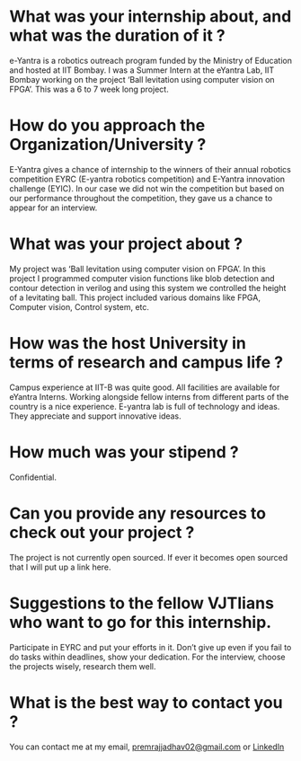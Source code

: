 # What was your internship about, and what was the duration of it ?

e-Yantra is a robotics outreach program funded by the Ministry of Education and hosted at IIT Bombay. I was a Summer Intern at the eYantra Lab, IIT Bombay  working on the project ‘Ball levitation using computer vision on FPGA’. This was a 6 to 7 week long project.

# How do you approach the Organization/University ?

E-Yantra gives a chance of internship to the winners of their annual robotics competition EYRC (E-yantra robotics competition) and E-Yantra innovation challenge (EYIC). In our case we did not win the competition but based on our performance throughout the competition, they gave us a chance to appear for an interview. 

# What was your project about ?

My project was ‘Ball levitation using computer vision on FPGA’. In this project I programmed computer vision functions like blob detection and contour detection in verilog and using this system we controlled the height of a levitating ball. This project included various domains like FPGA, Computer vision, Control system, etc.

# How was the host University in terms of research and campus life ?

Campus experience at IIT-B was quite good. All facilities are available for eYantra Interns. Working alongside fellow interns from different parts of the country is a nice experience. E-yantra lab is full of technology and ideas. They appreciate and support innovative ideas.

# How much was your stipend ?

Confidential.

# Can you provide any resources to check out your project ?

The project is not currently open sourced. If ever it becomes open sourced that I will put up a link here.

# Suggestions to the fellow VJTIians who want to go for this internship.

Participate in EYRC and put your efforts in it. Don’t give up even if you fail to do tasks within deadlines, show your dedication. For the interview, choose the projects wisely, research them well.

# What is the best way to contact you ?

You can contact me at my email, [premrajjadhav02@gmail.com](mailto:premrajjadhav02@gmail.com) or [LinkedIn](https://www.linkedin.com/in/premraj-jadhav-448a33233)
